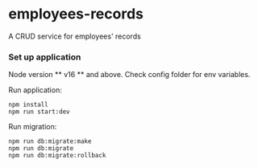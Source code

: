 # employees-records
A CRUD service for employees' records

### Set up application
Node version ** v16 **  and above.
Check config folder for env variables.

Run application: 
```
npm install
npm run start:dev

```


Run migration: 
```
npm run db:migrate:make
npm run db:migrate
npm run db:migrate:rollback

```
